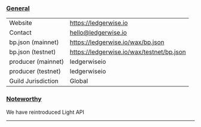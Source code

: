 ### <ins>General</ins>

|  |  |
| --- | --- |
| Website | https://ledgerwise.io |
| Contact | hello@ledgerwise.io |
| bp.json (mainnet) | https://ledgerwise.io/wax/bp.json |
| bp.json (testnet) | https://ledgerwise.io/wax/testnet/bp.json |
| producer (mainnet) | ledgerwiseio |
| producer (testnet) | ledgerwiseio |
| Guild Jurisdiction | Global |

### <ins>Noteworthy</ins>
We have reintroduced Light API 


----

